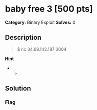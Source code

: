 # baby free 3 [500 pts]

**Category:** Binary Exploit
**Solves:** 0

## Description
>$ nc 34.69.142.187 3004

**Hint**
* -

## Solution

### Flag

